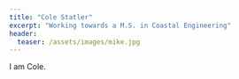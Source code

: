 ```yaml
---
title: "Cole Statler"
excerpt: "Working towards a M.S. in Coastal Engineering"
header:
  teaser: /assets/images/mike.jpg
---
```


I am Cole.

